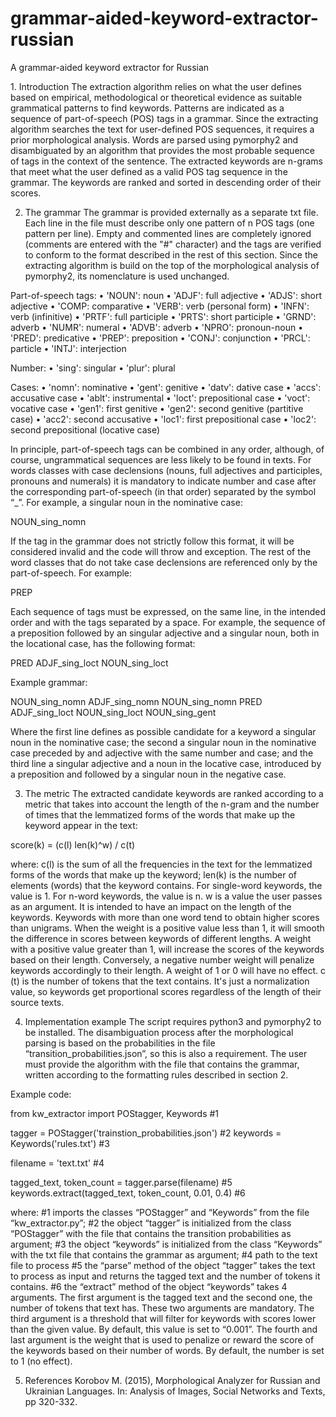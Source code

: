# grammar-aided-keyword-extractor-russian
A grammar-aided keyword extractor for Russian

1. Introduction
The extraction algorithm relies on what the user defines based on empirical, methodological or theoretical evidence as suitable grammatical patterns to find keywords. Patterns are indicated as a sequence of part-of-speech (POS) tags in a grammar.
Since the extracting algorithm searches the text for user-defined POS sequences, it requires a prior morphological analysis. Words are parsed using pymorphy2 and disambiguated by an algorithm that provides the most probable sequence of tags in the context of the sentence. 
The extracted keywords are n-grams that meet what the user defined as a valid POS tag sequence in the grammar. The keywords are ranked and sorted in descending order of their scores.

2. The grammar
The grammar is provided externally as a separate txt file. Each line in the file must describe only one pattern of n POS tags (one pattern per line). Empty and commented lines are completely ignored (comments are entered with the "#" character) and the tags are verified to conform to the format described in the rest of this section.
Since the extracting algorithm is build on the top of the morphological analysis of pymorphy2, its nomenclature is used unchanged.

Part-of-speech tags: 
    • 'NOUN': noun
    • 'ADJF': full adjective
    • 'ADJS': short adjective
    • 'COMP: comparative
    • 'VERB': verb (personal form)
    • 'INFN': verb (infinitive)
    • 'PRTF': full participle
    • 'PRTS': short participle
    • 'GRND': adverb
    • 'NUMR': numeral
    • 'ADVB': adverb
    • 'NPRO': pronoun-noun
    • 'PRED': predicative
    • 'PREP': preposition
    • 'CONJ': conjunction
    • 'PRCL': particle
    • 'INTJ': interjection

Number:
    • 'sing': singular
    • 'plur': plural

Cases:
    • 'nomn': nominative
    • 'gent': genitive
    • 'datv': dative case
    • 'accs': accusative case
    • 'ablt': instrumental
    • 'loct': prepositional case
    • 'voct': vocative case
    • 'gen1': first genitive
    • 'gen2': second genitive (partitive case)
    • 'acc2': second accusative
    • 'loc1': first prepositional case
    • 'loc2': second prepositional (locative case)

In principle, part-of-speech tags can be combined in any order, although, of course, ungrammatical sequences are less likely to be found in texts. For words classes with case declensions (nouns, full adjectives and participles, pronouns and numerals) it is mandatory to indicate number and case after the corresponding part-of-speech (in that order) separated by the symbol “_”. For example, a singular noun in the nominative case:

NOUN_sing_nomn

If the tag in the grammar does not strictly follow this format, it will be considered invalid and the code will throw and exception. The rest of the word classes that do not take case declensions are referenced only by the part-of-speech. For example:

PREP

Each sequence of tags must be expressed, on the same line, in the intended order and with the tags separated by a space. For example, the sequence of a preposition followed by an singular adjective and a singular noun, both in the locational case, has the following format:

PRED ADJF_sing_loct NOUN_sing_loct

Example grammar:

NOUN_sing_nomn
ADJF_sing_nomn NOUN_sing_nomn
PRED ADJF_sing_loct NOUN_sing_loct NOUN_sing_gent

Where the first line defines as possible candidate for a keyword a singular noun in the nominative case; the second a singular noun in the nominative case preceded by and adjective with the same number and case; and the third line a singular adjective and a noun in the locative case, introduced by a preposition and followed by a singular noun in the negative case.

3. The metric
The extracted candidate keywords are ranked according to a metric that takes into account the length of the n-gram and the number of times that the lemmatized forms of the words that make up the keyword appear in the text:

score(k) = (c(l) len(k)^w) / c(t)

where:
c(l) is the sum of all the frequencies in the text for the lemmatized forms of the words that make up the keyword;
len(k) is the number of elements (words) that the keyword contains. For single-word keywords, the value is 1. For n-word keywords, the value is n.
w is a value the user passes as an argument. It is intended to have an impact on the length of the keywords. Keywords with more than one word tend to obtain higher scores than unigrams. When the weight is a positive value less than 1, it will smooth the difference in scores between keywords of different lengths. A weight with a positive value greater than 1, will increase the scores of the keywords based on their length. Conversely, a negative number weight will penalize keywords accordingly to their length. A weight of 1 or 0 will have no effect.
c (t) is the number of tokens that the text contains. It's just a normalization value, so keywords get proportional scores regardless of the length of their source texts.

4. Implementation example
The script requires python3 and pymorphy2 to be installed. The  disambiguation process after the morphological parsing is based on the probabilities in the file “transition_probabilities.json”, so this is also a requirement. The user must provide the algorithm with the file that contains the grammar, written according to the formatting rules described in section 2.

Example code:

from kw_extractor import POStagger, Keywords #1

tagger = POStagger('trainstion_probabilities.json') #2
keywords = Keywords('rules.txt') #3

filename = 'text.txt' #4

tagged_text, token_count = tagger.parse(filename) #5
keywords.extract(tagged_text, token_count, 0.01, 0.4) #6


where:
#1 imports the classes “POStagger” and “Keywords” from the file “kw_extractor.py”;
#2 the object “tagger” is initialized from the class “POStagger” with the file that contains the transition probabilities as argument;
#3 the object “keywords” is initialized from the class “Keywords” with the txt file that contains the grammar as argument;
#4 path to the text file to process
#5 the “parse” method of the object “tagger” takes the text to process as input and returns the tagged text and the number of tokens it contains.
#6 the “extract” method of the object “keywords” takes 4 arguments. The first argument is the tagged text and the second one, the number of tokens that text has. These two arguments are mandatory. The third argument is a threshold that will filter for keywords with scores lower than the given value. By default, this value is set to “0.001”. The fourth and last argument is the weight that is used to penalize or reward the score of the keywords based on their number of words. By default, the number is set to 1 (no effect).


5. References
Korobov M. (2015), Morphological Analyzer for Russian and Ukrainian Languages. In: Analysis of Images, Social Networks and Texts, pp 320-332.

